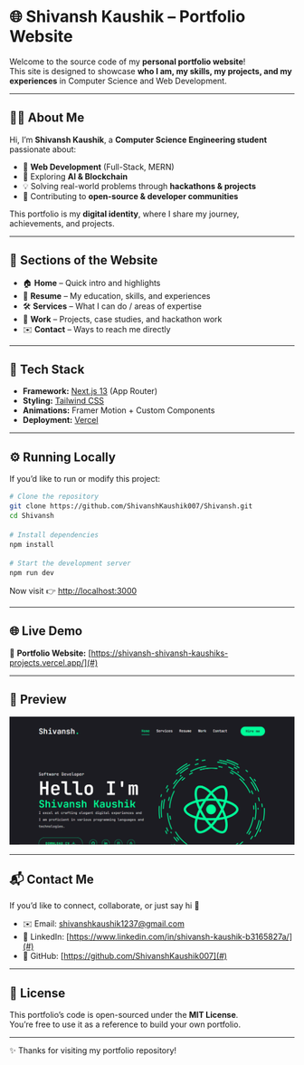 # 🌐 Shivansh Kaushik – Portfolio Website  

Welcome to the source code of my **personal portfolio website**!  
This site is designed to showcase **who I am, my skills, my projects, and my experiences** in Computer Science and Web Development.  

---

## 👨‍💻 About Me  

Hi, I’m **Shivansh Kaushik**, a **Computer Science Engineering student** passionate about:  
- 🚀 **Web Development** (Full-Stack, MERN)  
- 🤖 Exploring **AI & Blockchain**  
- 💡 Solving real-world problems through **hackathons & projects**  
- 🎯 Contributing to **open-source & developer communities**  

This portfolio is my **digital identity**, where I share my journey, achievements, and projects.  

---

## 📑 Sections of the Website  

- 🏠 **Home** – Quick intro and highlights  
- 📜 **Resume** – My education, skills, and experiences  
- 🛠️ **Services** – What I can do / areas of expertise  
- 💼 **Work** – Projects, case studies, and hackathon work  
- ✉️ **Contact** – Ways to reach me directly  

---

## 🚀 Tech Stack  

- **Framework:** [Next.js 13](https://nextjs.org/) (App Router)  
- **Styling:** [Tailwind CSS](https://tailwindcss.com/)  
- **Animations:** Framer Motion + Custom Components  
- **Deployment:** [Vercel](https://vercel.com/)  

---

## ⚙️ Running Locally  

If you’d like to run or modify this project:  

```bash
# Clone the repository
git clone https://github.com/ShivanshKaushik007/Shivansh.git
cd Shivansh

# Install dependencies
npm install

# Start the development server
npm run dev
```

Now visit 👉 [http://localhost:3000](http://localhost:3000)  

---

## 🌐 Live Demo  

🔗 **Portfolio Website:** [https://shivansh-shivansh-kaushiks-projects.vercel.app/](#)   

---

## 📸 Preview  

![Screenshot](/Screenshotport.png)
 

---

## 📬 Contact Me  

If you’d like to connect, collaborate, or just say hi 👋  

- ✉️ Email: [shivanshkaushik1237@gmail.com](mailto:shivanshkaushik1237@gmail.com)  
- 💼 LinkedIn: [https://www.linkedin.com/in/shivansh-kaushik-b3165827a/](#)  
- 🐙 GitHub: [https://github.com/ShivanshKaushik007](#)  

---

## 📜 License  

This portfolio’s code is open-sourced under the **MIT License**.  
You’re free to use it as a reference to build your own portfolio.  

---

✨ Thanks for visiting my portfolio repository!  
